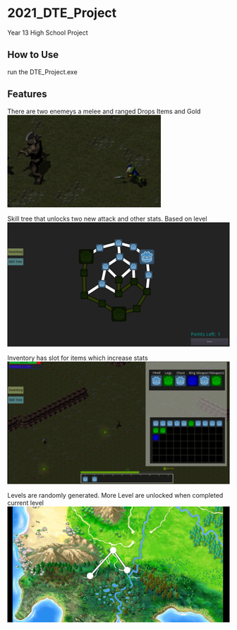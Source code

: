 # 2021_DTE_Project
Year 13 High School Project

## How to Use
run the DTE_Project.exe

## Features

There are two enemeys a melee and ranged
Drops Items and Gold
![Enemys](Enemys.png)

Skill tree that unlocks two new attack and other stats.
Based on level
![Skill Tree](SkillTree.png)

Inventory has slot for items which increase stats
![Whole](Whole.png)

Levels are randomly generated.
More Level are unlocked when completed current level 
![World Map](WorldMap.png)
